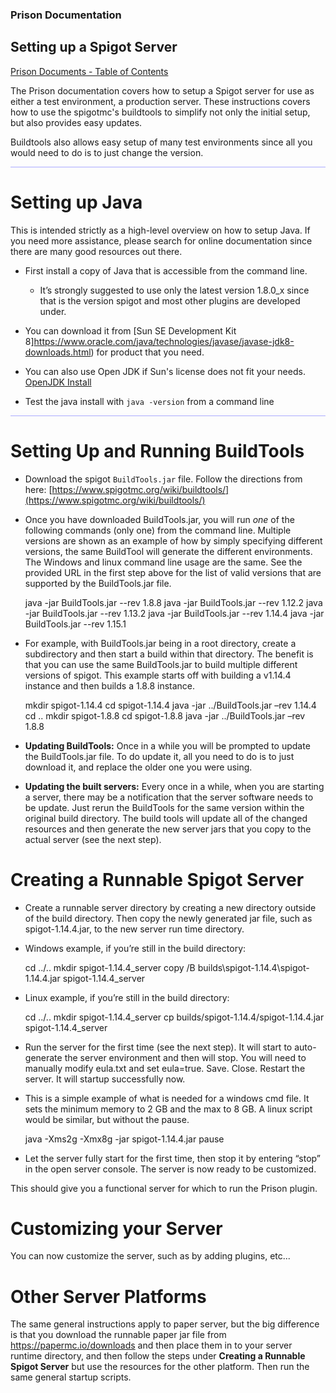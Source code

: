 
### Prison Documentation 
## Setting up a Spigot Server

[Prison Documents - Table of Contents](prison_docs_000_toc.md)

The Prison documentation covers how to setup a Spigot server for use as either
a test environment, a production server.  These instructions covers how to
use the spigotmc's buildtools to simplify not only the initial setup, 
but also provides easy updates.  

Buildtools also allows easy setup of many test environments since all you 
would need to do is to just change the version.



<hr style="height:1px; border:none; color:#aaf; background-color:#aaf;">


# Setting up Java
This is intended strictly as a high-level overview on how to setup Java.
If you need more assistance, please search for online documentation since
there are many good resources out there.

*  First install a copy of Java that is accessible from the command line.  
	- It’s strongly suggested to use only the latest version 1.8.0_x since that is the version spigot and most other plugins are developed under.
    
    
*  You can download it from [Sun SE Development Kit 8]https://www.oracle.com/java/technologies/javase/javase-jdk8-downloads.html) for product that you need.


*  You can also use Open JDK if Sun's license does not fit your needs. [OpenJDK Install](https://openjdk.java.net/install/)


*  Test the java install with `java -version` from a command line

<hr style="height:1px; border:none; color:#aaf; background-color:#aaf;">



# Setting Up and Running BuildTools

*  Download the spigot `BuildTools.jar` file.  Follow the directions from here:
	[https://www.spigotmc.org/wiki/buildtools/](https://www.spigotmc.org/wiki/buildtools/)


*  Once you have downloaded BuildTools.jar, you will run *one* of the following commands (only one) from the command line.  Multiple versions are shown as an example of how by simply specifying different versions, the same BuildTool will generate the different environments.  The Windows and linux command line usage are the same.  See the provided URL in the first step above for the list of valid versions that are supported by the BuildTools.jar file.  

    java -jar BuildTools.jar --rev 1.8.8
    java -jar BuildTools.jar --rev 1.12.2
    java -jar BuildTools.jar --rev 1.13.2
    java -jar BuildTools.jar --rev 1.14.4
    java -jar BuildTools.jar --rev 1.15.1


*  For example, with BuildTools.jar being in a root directory, create a subdirectory and then start a build within that directory.  The benefit is that you can use the same BuildTools.jar to build multiple different versions of spigot.  This example starts off with building a v1.14.4 instance and then builds a 1.8.8 instance.

    mkdir spigot-1.14.4
    cd spigot-1.14.4
    java -jar ../BuildTools.jar –rev 1.14.4
    cd ..
    mkdir spigot-1.8.8
    cd spigot-1.8.8
    java -jar ../BuildTools.jar –rev 1.8.8


*  **Updating BuildTools:** Once in a while you will be prompted to update the BuildTools.jar file. To do update it, all you need to do is to just download it, and replace the older one you were using.  


*  **Updating the built servers:** Every once in a while, when you are starting a server, there may be a notification that the server software needs to be update.  Just rerun the BuildTools for the same version within the original build directory.  The build tools will update all of the changed resources and then generate the new server jars that you copy to the actual server (see the next step).  


# Creating a Runnable Spigot Server

*  Create a runnable server directory by creating a new directory outside of the build directory. Then copy the newly generated jar file, such as spigot-1.14.4.jar, to the new server run time directory. 


*  Windows example, if you’re still in the build directory:

    cd ../..
    mkdir spigot-1.14.4_server
    copy /B builds\spigot-1.14.4\spigot-1.14.4.jar spigot-1.14.4_server


*  Linux example, if you’re still in the build directory:

    cd ../..
    mkdir spigot-1.14.4_server
    cp builds/spigot-1.14.4/spigot-1.14.4.jar spigot-1.14.4_server



*  Run the server for the first time (see the next step). It will start to auto-generate the server environment and then will stop.  You will need to manually modify eula.txt and set eula=true.  Save.  Close.  Restart the server.  It will startup successfully now.


*  This is a simple example of what is needed for a windows cmd file. It sets the minimum memory to 2 GB and the max to 8 GB.  A linux script would be similar, but without the pause.

    java -Xms2g -Xmx8g -jar spigot-1.14.4.jar
    pause

*  Let the server fully start for the first time, then stop it by entering “stop” in the open server console.  The server is now ready to be customized.


This should give you a functional server for which to run the Prison plugin.  

# Customizing your Server

You can now customize the server, such as by adding plugins, etc...


# Other Server Platforms

The same general instructions apply to paper server, but the big difference is that you download the runnable paper jar file from https://papermc.io/downloads and then place them in to your server runtime directory, and then follow the steps under **Creating a Runnable Spigot Server** but use the resources for the other platform.  Then run the same general startup scripts.


